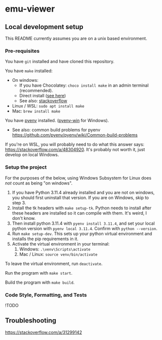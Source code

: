 # emu-viewer

## Local development setup

This README currently assumes you are on a unix based environment.

### Pre-requisites

You have `git` installed and have cloned this repository.

You have `make` installed:
- On windows:
  - If you have Chocolatey: `choco install make` in an admin terminal (recommended).
  - Direct install ([see here](https://gnuwin32.sourceforge.net/packages/make.htm))
  - See also: [stackoverflow](https://stackoverflow.com/questions/32127524/how-to-install-and-use-make-in-windows)
- Linux / WSL: `sudo apt install make`
- Mac: `brew install make`

You have [pyenv](https://github.com/pyenv/pyenv) installed. ([pyenv-win](https://github.com/pyenv-win/pyenv-win) for Windows).
- See also: common build problems for pyenv https://github.com/pyenv/pyenv/wiki/Common-build-problems

If you're on WSL, you will probably need to do what this answer says: https://stackoverflow.com/a/48304920. It's probably not worth it, just develop on local Windows.

### Setup the project

For the purposes of the below, using Windows Subsystem for Linux does *not*
count as being "on windows".

1. If you have Python 3.11.4 already installed and you are not on windows, you should first uninstall that version. If you are on Windows, skip to step 3.
2. Install the tk headers with `make setup-tk`. Python needs to install after these headers are installed so it can compile with them. It's weird, I don't know.
3. Then install python 3.11.4 with `pyenv install 3.11.4`, and set your local python version with `pyenv local 3.11.4`. Confirm with `python --version`.
4. Run `make setup-dev`. This sets up your python virtual environment and installs the pip requirements in it.
5. Activate the virtual environment in your terminal:
   1. Windows: `.\venv\Scripts\activate`
   2. Mac / Linux: `source venv/bin/activate`

To leave the virtual environment, run `deactivate`.

Run the program with `make start`.

Build the program with `make build`.

### Code Style, Formatting, and Tests

!TODO

## Troubleshooting

https://stackoverflow.com/a/31299142